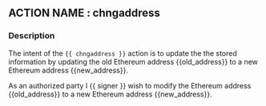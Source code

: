 ## ACTION NAME : chngaddress

### Description

The intent of the `{{ chngaddress }}` action is to update the the stored information by updating the old Ethereum address {{old_address}} to a new Ethereum address {{new_address}}.

As an authorized party I {{ signer }} wish to modify the Ethereum address {{old_address}} to a new Ethereum address {{new_address}}. 
